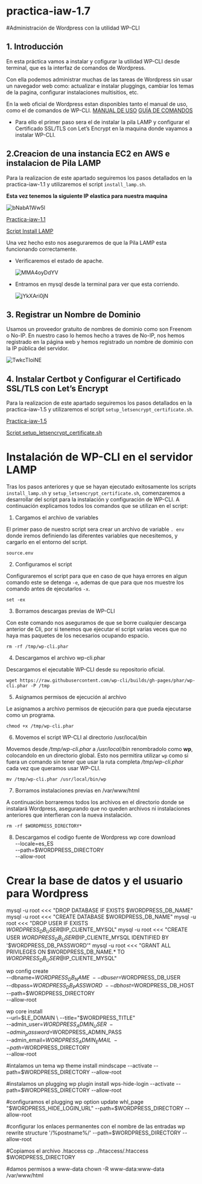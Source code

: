 # practica-iaw-1.7
#Administración de Wordpress con la utilidad WP-CLI

##  1. Introducción
En esta práctica vamos a instalar y cofigurar la utilidad WP-CLI desde terminal, que es la interfaz de comandos de Wordpress.

Con ella podemos administrar muchas de las tareas de Wordpress sin usar un navegador web como: actualizar e instalar pluggings, cambiar los temas de la pagina, configurar instalaciones multisitios, etc.

En la web oficial de Wordpress estan disponibles tanto el manual de uso, como el de comandos de WP-CLI.
[MANUAL DE USO](https://make.wordpress.org/cli/handbook/)
[GUÍA DE COMANDOS](https://developer.wordpress.org/cli/commands/)

- Para ello el primer paso sera el de instalar la pila LAMP y configurar el Certificado SSL/TLS con Let’s Encrypt en la maquina donde vayamos a instalar WP-CLI.

## 2.Creacion de una instancia EC2 en AWS e instalacion de Pila LAMP
Para la realizacion de este apartado seguiremos los pasos detallados en la practica-iaw-1.1 y utilizaremos el script ``` install_lamp.sh ```.

**Esta vez tenemos la siguiente IP elastica para nuestra maquina**

  ![bNabA1Ww5l](https://github.com/user-attachments/assets/ec67113e-343c-4890-8086-6d0cb5e3d4e9)

[Practica-iaw-1.1](https://github.com/marinaferb92/practica-iaw-1.1/tree/main)

[Script Install LAMP](https://github.com/marinaferb92/practica-iaw-1.1/blob/main/scripts/install_lamp.sh)



Una vez hecho esto nos aseguraremos de que la Pila LAMP esta funcionando correctamente.

- Verificaremos el estado de apache.

  ![MMA4oyDdYV](https://github.com/user-attachments/assets/ef998254-f5f8-4bc1-b702-0e41621b0844)


- Entramos en mysql desde la terminal para ver que esta corriendo.

  ![jYkXAri0jN](https://github.com/user-attachments/assets/c919d2a4-aaa8-4241-838d-698ef3685a2e)



## 3. Registrar un Nombre de Dominio

Usamos un proveedor gratuito de nombres de dominio como son Freenom o No-IP.
En nuestro caso lo hemos hecho a traves de No-IP, nos hemos registrado en la página web y hemos registrado un nombre de dominio con la IP pública del servidor.


   ![TwkcTIoiNE](https://github.com/user-attachments/assets/f66b4d80-4c6e-4251-a12c-26303bfdcc00)


## 4. Instalar Certbot y Configurar el Certificado SSL/TLS con Let’s Encrypt
Para la realizacion de este apartado seguiremos los pasos detallados en la practica-iaw-1.5 y utilizaremos el script ``` setup_letsencrypt_certificate.sh ```.

[Practica-iaw-1.5](https://github.com/marinaferb92/practica-iaw-1.5)

[Script setup_letsencrypt_certificate.sh](scripts/setup_letsencrypt_certificate.sh)



# Instalación de WP-CLI en el servidor LAMP
Tras los pasos anteriores y que se hayan ejecutado exitosamente los scripts ``` install_lamp.sh ``` y ``` setup_letsencrypt_certificate.sh ```, comenzaremos a desarrollar del script para la instalación y configuración de WP-CLI. A continuación explicamos todos los comandos que se utilizan en el script:

1. Cargamos el archivo de variables
   
El primer paso de nuestro script sera crear un archivo de variable ``` . env ``` donde iremos definiendo las diferentes variables que necesitemos, y cargarlo en el entorno del script.

``` source.env ```


2. Configuramos el script
   
Configuraremos el script para que en caso de que haya errores en algun comando este se detenga ```-e```, ademas de que para que nos muestre los comando antes de ejecutarlos ```-x```.

``` set -ex ```


3. Borramos descargas previas de WP-CLI

Con este comando nos aseguramos de que se borre cualquier descarga anterior de Cli, por si tenemos que ejecutar el script varias veces que no haya mas paquetes de los necesarios ocupando espacio.

````
rm -rf /tmp/wp-cli.phar
````
4. Descargamos el archivo wp-cli.phar

Descargamos el ejecutable WP-CLI desde su repositorio oficial. 

````
wget https://raw.githubusercontent.com/wp-cli/builds/gh-pages/phar/wp-cli.phar -P /tmp
````

5. Asignamos permisos de ejecución al archivo

Le asignamos a archivo permisos de ejecución para que pueda ejecutarse como un programa.

````
chmod +x /tmp/wp-cli.phar
````


6. Movemos el script WP-CLI al directorio /usr/local/bin

Movemos desde */tmp/wp-cli.phar* a  */usr/local/bin* renombradolo como **wp**, colocandolo en un directorio global. Esto nos permitira utilizar ````wp```` como si fuera un comando sin tener que usar la ruta completa */tmp/wp-cli.phar* cada vez que queramos usar WP-CLI. 


````
mv /tmp/wp-cli.phar /usr/local/bin/wp
````


7. Borramos instalaciones previas en /var/www/html

A continuación borraremos todos los archivos en el directorio donde se instalará Wordpress, asegurando que no queden archivos ni instalaciones anteriores que interfieran con la nueva instalación.

````
rm -rf $WORDPRESS_DIRECTORY*
````

8. Descargamos el codigo fuente de Wordpress 
wp core download \
  --locale=es_ES \
  --path=$WORDPRESS_DIRECTORY \
  --allow-root

# Crear la base de datos y el usuario para Wordpress
mysql -u root <<< "DROP DATABASE IF EXISTS $WORDPRESS_DB_NAME"
mysql -u root <<< "CREATE DATABASE $WORDPRESS_DB_NAME"
mysql -u root <<< "DROP USER IF EXISTS $WORDPRESS_DB_USER@$IP_CLIENTE_MYSQL"
mysql -u root <<< "CREATE USER $WORDPRESS_DB_USER@$IP_CLIENTE_MYSQL IDENTIFIED BY '$WORDPRESS_DB_PASSWORD'"
mysql -u root <<< "GRANT ALL PRIVILEGES ON $WORDPRESS_DB_NAME.* TO $WORDPRESS_DB_USER@$IP_CLIENTE_MYSQL"

wp config create \
  --dbname=$WORDPRESS_DB_NAME \
  --dbuser=$WORDPRESS_DB_USER \
  --dbpass=$WORDPRESS_DB_PASSWORD \
  --dbhost=$WORDPRESS_DB_HOST \
  --path=$WORDPRESS_DIRECTORY \
  --allow-root

wp core install \
  --url=$LE_DOMAIN \
  --title="$WORDPRESS_TITLE" \
  --admin_user=$WORDPRESS_ADMIN_USER \
  --admin_password=$WORDPRESS_ADMIN_PASS \
  --admin_email=$WORDPRESS_ADMIN_EMAIL \
  --path=$WORDPRESS_DIRECTORY \
  --allow-root

#intalamos un tema 
wp theme install mindscape --activate --path=$WORDPRESS_DIRECTORY --allow-root

#instalamos un plugging
wp plugin install wps-hide-login --activate --path=$WORDPRESS_DIRECTORY --allow-root

#configuramos el plugging
wp option update whl_page "$WORDPRESS_HIDE_LOGIN_URL" --path=$WORDPRESS_DIRECTORY --allow-root

#configurar los enlaces permanentes con el nombre de las entradas
wp rewrite structure '/%postname%/'  --path=$WORDPRESS_DIRECTORY --allow-root

#Copiamos el archivo .htaccess
cp ../htaccess/.htaccess $WORDPRESS_DIRECTORY

#damos permisos a www-data
chown -R www-data:www-data /var/www/html
















